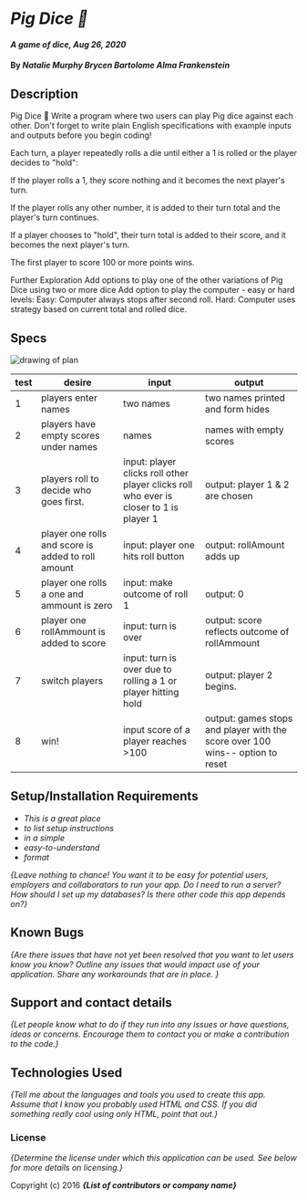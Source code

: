 # _Pig Dice 🎲_

#### _A game of dice, Aug 26, 2020_

#### By _**Natalie Murphy Brycen Bartolome Alma Frankenstein**_

## Description

Pig Dice 🎲
Write a program where two users can play Pig dice against each other. Don't forget to write plain English specifications with example inputs and outputs before you begin coding!

Each turn, a player repeatedly rolls a die until either a 1 is rolled or the player decides to "hold":

If the player rolls a 1, they score nothing and it becomes the next player's turn.

If the player rolls any other number, it is added to their turn total and the player's turn continues.

If a player chooses to "hold", their turn total is added to their score, and it becomes the next player's turn.

The first player to score 100 or more points wins.

Further Exploration
Add options to play one of the other variations of Pig Dice using two or more dice
Add option to play the computer - easy or hard levels:
Easy: Computer always stops after second roll.
Hard: Computer uses strategy based on current total and rolled dice.

## Specs

![drawing of plan](</imgs/aww-board(1).png>)

| test | desire                                             | input                                                                                  | output                                                                        |
| ---- | -------------------------------------------------- | -------------------------------------------------------------------------------------- | ----------------------------------------------------------------------------- |
| 1    | players enter names                                | two names                                                                              | two names printed and form hides                                              |
| 2    | players have empty scores under names              | names                                                                                  | names with empty scores                                                       |
| 3    | players roll to decide who goes first.             | input: player clicks roll other player clicks roll who ever is closer to 1 is player 1 | output: player 1 & 2 are chosen                                               |
| 4    | player one rolls and score is added to roll amount | input: player one hits roll button                                                     | output: rollAmount adds up                                                    |
| 5    | player one rolls a one and ammount is zero         | input: make outcome of roll 1                                                          | output: 0                                                                     |
| 6    | player one rollAmmount is added to score           | input: turn is over                                                                    | output: score reflects outcome of rollAmmount                                 |
| 7    | switch players                                     | input: turn is over due to rolling a 1 or player hitting hold                          | output: player 2 begins.                                                      |
| 8    | win!                                               | input score of a player reaches >100                                                   | output: games stops and player with the score over 100 wins-- option to reset |

## Setup/Installation Requirements

- _This is a great place_
- _to list setup instructions_
- _in a simple_
- _easy-to-understand_
- _format_

_{Leave nothing to chance! You want it to be easy for potential users, employers and collaborators to run your app. Do I need to run a server? How should I set up my databases? Is there other code this app depends on?}_

## Known Bugs

_{Are there issues that have not yet been resolved that you want to let users know you know? Outline any issues that would impact use of your application. Share any workarounds that are in place. }_

## Support and contact details

_{Let people know what to do if they run into any issues or have questions, ideas or concerns. Encourage them to contact you or make a contribution to the code.}_

## Technologies Used

_{Tell me about the languages and tools you used to create this app. Assume that I know you probably used HTML and CSS. If you did something really cool using only HTML, point that out.}_

### License

_{Determine the license under which this application can be used. See below for more details on licensing.}_

Copyright (c) 2016 **_{List of contributors or company name}_**
